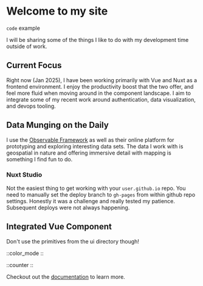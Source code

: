 # Welcome to my site

`code` example

I will be sharing some of the things I like to do with my development time outside of work.

## Current Focus

Right now (Jan 2025), I have been working primarily with Vue and Nuxt as a frontend environment. I enjoy the productivity boost that the two offer, and feel more fluid when moving around in the component landscape. I aim to integrate some of my recent work around authentication, data visualization, and devops tooling.

## Data Munging on the Daily

I use the [Observable Framework](https://observablehq.com) as well as their online platform for prototyping and exploring interesting data sets. The data I work with is geospatial in nature and offering immersive detail with mapping is something I find fun to do.

### Nuxt Studio

Not the easiest thing to get working with your `user.github.io` repo. You need to manually set the deploy branch to `gh-pages` from within github repo settings. Honestly it was a challenge and really tested my patience. Subsequent deploys were not always happening.

## Integrated Vue Component

Don't use the primitives from the ui directory though!

::color_mode
::

::counter
::

Checkout out the [documentation](https://content.nuxt.com/docs/getting-started) to learn more.
